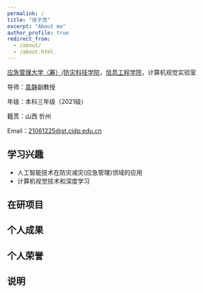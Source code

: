```yaml
---
permalink: /
title: "续子茂"
excerpt: "About me"
author_profile: true
redirect_from: 
  - /about/
  - /about.html
---
```


[应急管理大学（筹）](https://www.ncist.edu.cn/Home/)/[防灾科技学院](https://www.cidp.edu.cn/)，[信息工程学院](https://ie.cidp.edu.cn/index.jsp)，计算机视觉实验室

导师：[袁静](https://baike.baidu.com/item/%E8%A2%81%E9%9D%99/63116510?fr=ge_ala)副教授

年级：本科三年级（2021级）

籍贯：山西 忻州

Email：21061225@st.cidp.edu.cn



## 学习兴趣

* 人工智能技术在防灾减灾(应急管理)领域的应用
* 计算机视觉技术和深度学习



## 在研项目



## 个人成果



## 个人荣誉



## 说明





